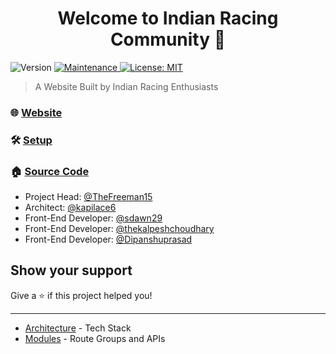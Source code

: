 <h1 align="center">Welcome to Indian Racing Community 👋</h1>
<p>
  <img alt="Version" src="https://img.shields.io/badge/version-1.0.0-blue.svg?cacheSeconds=2592000" />
  <a href="https://github.com/kefranabg/readme-md-generator/graphs/commit-activity" target="_blank">
    <img alt="Maintenance" src="https://img.shields.io/badge/Maintained%3F-yes-green.svg" />
  </a>
  <a href="#" target="_blank">
    <img alt="License: MIT" src="https://img.shields.io/github/license/TheFreeman15/Indian Racing Community" />
  </a>
</p>

> A Website Built by Indian Racing Enthusiasts

### 🌐 [Website](https://indianracingcommunity.co.in)
### 🛠️ [Setup](./resources/docs/setup.md)
### 🏠 [Source Code](https://github.com/TheFreeman15/RLIProject)




* Project Head: [@TheFreeman15](https://github.com/TheFreeman15)
* Architect: [@kapilace6](https://github.com/kapilace6)
* Front-End Developer: [@sdawn29](https://github.com/sdawn29)
* Front-End Developer: [@thekalpeshchoudhary](https://github.com/thekalpeshchoudhary)
* Front-End Developer: [@Dipanshuprasad](https://github.com/Dipanshuprasad)

## Show your support

Give a ⭐️ if this project helped you!

***

* [Architecture](./resources/docs/architecture.md) - Tech Stack <br>
* [Modules](./resources/docs/modules.md) - Route Groups and APIs
